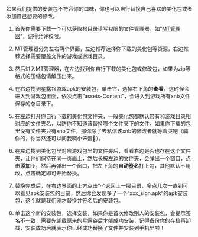 如果我们提供的安装包不符合你的口味，你也可以自行替换自己喜欢的美化包或者添加自己想要的修改。

1. 首先你需要下载一个可以获取根目录读写权限的文件管理器，如“[MT管理器](https://mt2.cn/)”，记得允许权限。

2. MT管理器分为左右两个界面，左边推荐选择你下载的美化包等资源，右边推荐选择需要覆盖文件的游戏或游戏目录。

3. 然后进入MT管理器，在左边找到你自行下载的美化包或修改包，如果为zip等格式的压缩包请解压出来。

4. 在右边找到星露谷游戏apk的安装包，单击它，选择右下角的**查看**，这时候会进入到游戏包里面，依次点击“assets-Content”，会进入到游戏所有xnb文件保存的总目录下。

5. 在左边打开你自行下载的美化包文件夹，一般美化包都默认带有和游戏目录相对应的文件夹名，以防你不知道该替换哪个文件夹下的文件，如果你下载的包里没有文件夹只有xnb文件，那你除了去私信该xnb的修改者就等着哭吧（骗你的，你当然还可以问我啊小笨蛋💖）。

6. 在左边找到美化包里对应游戏包里的文件夹后，看看右边是否也存在这个文件夹，让他们保持在同一页面上，然后长按左边的文件夹，会弹出一个窗口，点击**添加->**，然后再弹出一个窗口，把左下角的**自动签名**打上勾，其他默认不用改，点击确定即可开始替换。

7. 替换完成后，在右边界面的上方点击“··”返回上一层目录，多点几次一直到可以看见apk安装包的目录，然后你会发现多了一个“xxx_sign.apk”的apk安装包，这个就是我们刚才替换并签名后的安装包。

8. 单击这个新的安装包，选择安装，如果你是首次修改别人的安装包，会提示签名不一致，需要先卸载原来的星露谷后才能成功安装，记得备份你的存档再卸载，安装成功后就表示你已经成功替换了文件并安装到手机里啦！